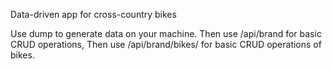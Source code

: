 Data-driven app for cross-country bikes

Use dump to generate data on your machine. 
Then use /api/brand for basic CRUD operations,
Then use /api/brand/bikes/ for basic CRUD operations of bikes.